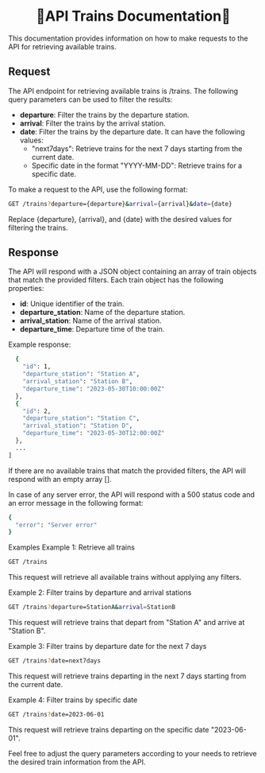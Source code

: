 <h1 align="center">🚂API Trains Documentation🚂</h1>
This documentation provides information on how to make requests to the API for retrieving available trains.

<h2>Request</h2>
The API endpoint for retrieving available trains is /trains. The following query parameters can be used to filter the results:

- **departure**: Filter the trains by the departure station.
- **arrival**: Filter the trains by the arrival station.
- **date**: Filter the trains by the departure date. It can have the following values:
    - "next7days": Retrieve trains for the next 7 days starting from the current date.
    - Specific date in the format "YYYY-MM-DD": Retrieve trains for a specific date.

To make a request to the API, use the following format:

```bash 
GET /trains?departure={departure}&arrival={arrival}&date={date}
```
<p>Replace {departure}, {arrival}, and {date} with the desired values for filtering the trains.</p>

<h2>Response</h2>
The API will respond with a JSON object containing an array of train objects that match the provided filters. Each train object has the following properties:

- **id**: Unique identifier of the train.
- **departure_station**: Name of the departure station.
- **arrival_station**: Name of the arrival station.
- **departure_time**: Departure time of the train.

<p>Example response:</p>

```bash [
  {
    "id": 1,
    "departure_station": "Station A",
    "arrival_station": "Station B",
    "departure_time": "2023-05-30T10:00:00Z"
  },
  {
    "id": 2,
    "departure_station": "Station C",
    "arrival_station": "Station D",
    "departure_time": "2023-05-30T12:00:00Z"
  },
  ...
]
```
If there are no available trains that match the provided filters, the API will respond with an empty array [].

In case of any server error, the API will respond with a 500 status code and an error message in the following format:

```bash 
{
  "error": "Server error"
}
```
Examples
Example 1: Retrieve all trains

```bash 
GET /trains
```
This request will retrieve all available trains without applying any filters.

Example 2: Filter trains by departure and arrival stations

```bash 
GET /trains?departure=StationA&arrival=StationB
```
This request will retrieve trains that depart from "Station A" and arrive at "Station B".

Example 3: Filter trains by departure date for the next 7 days

```bash
GET /trains?date=next7days
```
This request will retrieve trains departing in the next 7 days starting from the current date.

Example 4: Filter trains by specific date

```bash
GET /trains?date=2023-06-01
```
This request will retrieve trains departing on the specific date "2023-06-01".

Feel free to adjust the query parameters according to your needs to retrieve the desired train information from the API.

